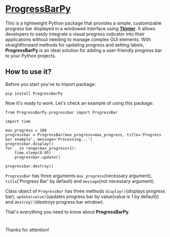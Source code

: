 # [ProgressBarPy](https://pypi.org/project/ProgressBarPy)

This is a lightweight Python package that provides a simple, customizable progress bar displayed in a windowed interface using [**Tkinter**](https://docs.python.org/3/library/tkinter.html). It allows developers to easily integrate a visual progress indicator into their applications without needing to manage complex GUI elements. With straightforward methods for updating progress and setting labels, **ProgressBarPy** is an ideal solution for adding a user-friendly progress bar to your Python projects.

## How to use it?

Before you start you've to import package:

    pip install ProgressBarPy

Now it's ready to work. Let's check an example of using this package:

    from ProgressBarPy.progressbar import ProgressBar

    import time

    max_progress = 100
    progressbar = ProgressBar(max_progress=max_progress, title='Progress bar example', message='Processing...')
    progressbar.display()
    for _ in range(max_progress+1):
        time.sleep(0.05)
        progressbar.update()

    progressbar.destroy()

```ProgressBar``` has three arguments ```max_progress```(necessary argument), ```title```('Progress Bar' by default) and ```message```(not necessary argument).

Class object of ```ProgressBar``` has three methods ```display()```(displays progress bar), ```update(value)```(updates progress bar by value(value is 1 by default)) and ```destroy()```(destroys progress bar window).

That's everything you need to know about **ProgressBarPy**.

#

Thanks for attention!